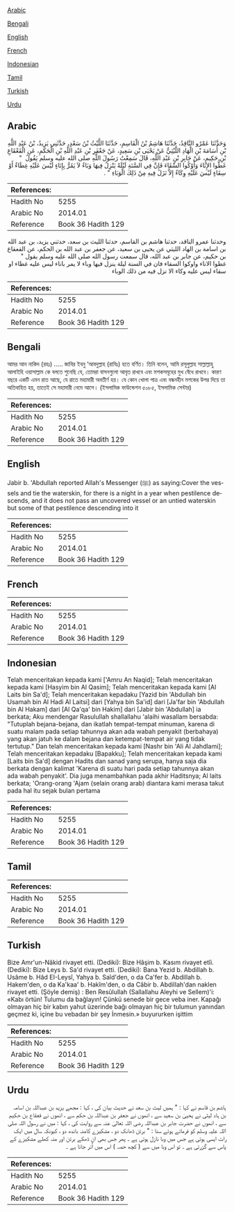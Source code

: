 [Arabic](#arabic)

[Bengali](#bengali)

[English](#english)

[French](#french)

[Indonesian](#indonesian)

[Tamil](#tamil)

[Turkish](#turkish)

[Urdu](#urdu)

## Arabic


<div dir="rtl" lang="ar" style={{fontSize:'larger',backgroundColor:'#f8f9fa',padding:20}}>
وَحَدَّثَنَا عَمْرٌو النَّاقِدُ، حَدَّثَنَا هَاشِمُ بْنُ الْقَاسِمِ، حَدَّثَنَا اللَّيْثُ بْنُ سَعْدٍ، حَدَّثَنِي يَزِيدُ، بْنُ عَبْدِ اللَّهِ بْنِ أُسَامَةَ بْنِ الْهَادِ اللَّيْثِيُّ عَنْ يَحْيَى بْنِ سَعِيدٍ، عَنْ جَعْفَرِ بْنِ عَبْدِ اللَّهِ بْنِ الْحَكَمِ، عَنِ الْقَعْقَاعِ بْنِ حَكِيمٍ، عَنْ جَابِرِ بْنِ عَبْدِ اللَّهِ، قَالَ سَمِعْتُ رَسُولَ اللَّهِ صلى الله عليه وسلم يَقُولُ ‏ "‏ غَطُّوا الإِنَاءَ وَأَوْكُوا السِّقَاءَ فَإِنَّ فِي السَّنَةِ لَيْلَةً يَنْزِلُ فِيهَا وَبَاءٌ لاَ يَمُرُّ بِإِنَاءٍ لَيْسَ عَلَيْهِ غِطَاءٌ أَوْ سِقَاءٍ لَيْسَ عَلَيْهِ وِكَاءٌ إِلاَّ نَزَلَ فِيهِ مِنْ ذَلِكَ الْوَبَاءِ ‏"‏ ‏.‏
</div>
<div style={{backgroundColor:'#f8f9fa',padding:20, marginBottom: 10}}><table> <thead> <tr> <th>References:</th> <th></th> </tr> </thead> <tbody><tr><td>Hadith No</td><td>5255</td></tr><tr><td>Arabic No</td><td>2014.01</td></tr><tr><td>Reference</td><td>Book 36 Hadith 129</td></tr></tbody></table></div>


<div dir="rtl" lang="ar" style={{fontSize:'larger',backgroundColor:'#f8f9fa',padding:20}}>
وحدثنا عمرو الناقد، حدثنا هاشم بن القاسم، حدثنا الليث بن سعد، حدثني يزيد، بن عبد الله بن اسامة بن الهاد الليثي عن يحيى بن سعيد، عن جعفر بن عبد الله بن الحكم، عن القعقاع بن حكيم، عن جابر بن عبد الله، قال سمعت رسول الله صلى الله عليه وسلم يقول " غطوا الاناء واوكوا السقاء فان في السنة ليلة ينزل فيها وباء لا يمر باناء ليس عليه غطاء او سقاء ليس عليه وكاء الا نزل فيه من ذلك الوباء
</div>
<div style={{backgroundColor:'#f8f9fa',padding:20, marginBottom: 10}}><table> <thead> <tr> <th>References:</th> <th></th> </tr> </thead> <tbody><tr><td>Hadith No</td><td>5255</td></tr><tr><td>Arabic No</td><td>2014.01</td></tr><tr><td>Reference</td><td>Book 36 Hadith 129</td></tr></tbody></table></div>

## Bengali


<div dir="ltr" lang="bn" style={{fontSize:'larger',backgroundColor:'#f8f9fa',padding:20}}>
আমর আন নাকিদ (রহঃ) ..... জাবির ইবনু ‘আবদুল্লাহ (রাযিঃ) হতে বর্ণিত। তিনি বলেন, আমি রসূলুল্লাহ সাল্লাল্লাহু আলাইহি ওয়াসাল্লাম কে বলতে শুনেছি যে, তোমরা বাসনগুলো আবৃত রাখবে এবং মশকসমূহের মুখ বেঁধে রাখবে। কারণ বছরে একটি এমন রাত আছে, যে রাতে মহামারী অবতীর্ণ হয়। যে কোন খোলা পাত্র এবং বন্ধনহীন মশকের উপর দিয়ে তা অতিবাহিত হয়, তাতেই সে মহামারী নেমে আসে। (ইসলামিক ফাউন্ডেশন ৫০৮৫, ইসলামিক সেন্টার)
</div>
<div style={{backgroundColor:'#f8f9fa',padding:20, marginBottom: 10}}><table> <thead> <tr> <th>References:</th> <th></th> </tr> </thead> <tbody><tr><td>Hadith No</td><td>5255</td></tr><tr><td>Arabic No</td><td>2014.01</td></tr><tr><td>Reference</td><td>Book 36 Hadith 129</td></tr></tbody></table></div>

## English


<div dir="ltr" lang="en" style={{fontSize:'larger',backgroundColor:'#f8f9fa',padding:20}}>
Jabir b. 'Abdullah reported Allah's Messenger (ﷺ) as saying:Cover the vessels and tie the waterskin, for there is a night in a year when pestilence descends, and it does not pass an uncovered vessel or an untied waterskin but some of that pestilence descending into it
</div>
<div style={{backgroundColor:'#f8f9fa',padding:20, marginBottom: 10}}><table> <thead> <tr> <th>References:</th> <th></th> </tr> </thead> <tbody><tr><td>Hadith No</td><td>5255</td></tr><tr><td>Arabic No</td><td>2014.01</td></tr><tr><td>Reference</td><td>Book 36 Hadith 129</td></tr></tbody></table></div>

## French


<div dir="ltr" lang="fr" style={{fontSize:'larger',backgroundColor:'#f8f9fa',padding:20}}>

</div>
<div style={{backgroundColor:'#f8f9fa',padding:20, marginBottom: 10}}><table> <thead> <tr> <th>References:</th> <th></th> </tr> </thead> <tbody><tr><td>Hadith No</td><td>5255</td></tr><tr><td>Arabic No</td><td>2014.01</td></tr><tr><td>Reference</td><td>Book 36 Hadith 129</td></tr></tbody></table></div>

## Indonesian


<div dir="ltr" lang="id" style={{fontSize:'larger',backgroundColor:'#f8f9fa',padding:20}}>
Telah menceritakan kepada kami ['Amru An Naqid]; Telah menceritakan kepada kami [Hasyim bin Al Qasim]; Telah menceritakan kepada kami [Al Laits bin Sa'd]; Telah menceritakan kepadaku [Yazid bin 'Abdullah bin Usamah bin Al Hadi Al Laitsi] dari [Yahya bin Sa'id] dari [Ja'far bin 'Abdullah bin Al Hakam] dari [Al Qa'qa' bin Hakim] dari [Jabir bin 'Abdullah] ia berkata; Aku mendengar Rasulullah shallallahu 'alaihi wasallam bersabda: "Tutuplah bejana-bejana, dan ikatlah tempat-tempat minuman, karena di suatu malam pada setiap tahunnya akan ada wabah penyakit (berbahaya) yang akan jatuh ke dalam bejana dan ketempat-tempat air yang tidak tertutup." Dan telah menceritakan kepada kami [Nashr bin 'Ali Al Jahdlami]; Telah menceritakan kepadaku [Bapakku]; Telah menceritakan kepada kami [Laits bin Sa'd] dengan Hadits dan sanad yang serupa, hanya saja dia berkata dengan kalimat 'Karena di suatu hari pada setiap tahunnya akan ada wabah penyakit'. Dia juga menambahkan pada akhir Haditsnya; Al laits berkata; 'Orang-orang 'Ajam (selain orang arab) diantara kami merasa takut pada hal itu sejak bulan pertama
</div>
<div style={{backgroundColor:'#f8f9fa',padding:20, marginBottom: 10}}><table> <thead> <tr> <th>References:</th> <th></th> </tr> </thead> <tbody><tr><td>Hadith No</td><td>5255</td></tr><tr><td>Arabic No</td><td>2014.01</td></tr><tr><td>Reference</td><td>Book 36 Hadith 129</td></tr></tbody></table></div>

## Tamil


<div dir="ltr" lang="ta" style={{fontSize:'larger',backgroundColor:'#f8f9fa',padding:20}}>

</div>
<div style={{backgroundColor:'#f8f9fa',padding:20, marginBottom: 10}}><table> <thead> <tr> <th>References:</th> <th></th> </tr> </thead> <tbody><tr><td>Hadith No</td><td>5255</td></tr><tr><td>Arabic No</td><td>2014.01</td></tr><tr><td>Reference</td><td>Book 36 Hadith 129</td></tr></tbody></table></div>

## Turkish


<div dir="ltr" lang="tr" style={{fontSize:'larger',backgroundColor:'#f8f9fa',padding:20}}>
Bize Amr'un-Nâkid rivayet etti. (Dediki): Bize Hâşim b. Kasım rivayet etîi. (Dediki): Bize Leys b. Sa'd rivayet etti. (Dediki): Bana Yezid b. Abdillah b. Usâme b. Hâd EI-Leysî, Yahya b. Saîd'den, o da Ca'fer b. Abdillah b. Hakem'den, o da Ka'kaa' b. Hakîm'den, o da Câbir b. AbdilIah'dan naklen rivayet etti. (Şöyle demiş) : Ben Resûlullah (Sallallahu Aleyhi ve Sellem)'i: «Kabı örtün! Tulumu da bağlayın! Çünkü senede bir gece veba iner. Kapağı olmayan hiç bir kabın yahut üzerinde bağı olmayan hiç bir tulumun yanından geçmez ki, içine bu vebadan bir şey İnmesin.» buyururken işittim
</div>
<div style={{backgroundColor:'#f8f9fa',padding:20, marginBottom: 10}}><table> <thead> <tr> <th>References:</th> <th></th> </tr> </thead> <tbody><tr><td>Hadith No</td><td>5255</td></tr><tr><td>Arabic No</td><td>2014.01</td></tr><tr><td>Reference</td><td>Book 36 Hadith 129</td></tr></tbody></table></div>

## Urdu


<div dir="rtl" lang="ur" style={{fontSize:'larger',backgroundColor:'#f8f9fa',padding:20}}>
ہاشم بن قاسم نے کہا : " ہمیں لیث بن سعد نے حدیث بیان کی ، کہا : مجھے یزید بن عبداللہ بن اسامہ بن ہاد لیثی نے یحییٰ بن سعید سے ، انھوں نے جعفر بن عبداللہ بن حکم سے ، انھوں نے قعقاع بن حکیم سے ، انھوں نے حضرت جابر بن عبداللہ رضی اللہ تعالیٰ عنہ سے روایت کی ، کہا : میں نے رسول اللہ صلی اللہ علیہ وسلم کو فرماتے ہوئے سنا : " برتن ڈھانک دو ، مشکیزے کامنہ باندھ دو ، کیونکہ سال میں ایک رات ایسی ہوتی ہے جس میں وبا نازل ہوتی ہے ۔ پھر جس بھی ان ڈھکے برتن اور منہ کھلے مشکیزے کے پاس سے گزرتی ہے ۔ تو اس وبا میں سے ( کچھ حصہ ) اس میں اُتر جاتا ہے ۔
</div>
<div style={{backgroundColor:'#f8f9fa',padding:20, marginBottom: 10}}><table> <thead> <tr> <th>References:</th> <th></th> </tr> </thead> <tbody><tr><td>Hadith No</td><td>5255</td></tr><tr><td>Arabic No</td><td>2014.01</td></tr><tr><td>Reference</td><td>Book 36 Hadith 129</td></tr></tbody></table></div>